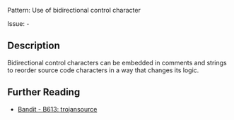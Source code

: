 Pattern: Use of bidirectional control character

Issue: -

## Description

Bidirectional control characters can be embedded in comments and strings to reorder source code characters in a way that changes its logic.

## Further Reading

* [Bandit - B613: trojansource](https://bandit.readthedocs.io/en/latest/plugins/b613_trojansource.html)